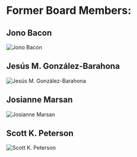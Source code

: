 

# Former Board Members:



## Jono Bacon

![Jono Bacon](website/About/images/jono.jpg)


## Jesús M. González-Barahona

![Jesús M. González-Barahona](website/About/images/jesus.jpg)


## Josianne Marsan

![Josianne Marsan](website/About/images/josianne.jpg)


## Scott K. Peterson

![Scott K. Peterson]()